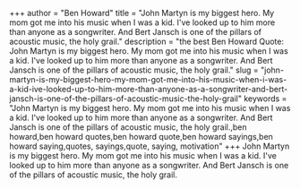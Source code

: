 +++
author = "Ben Howard"
title = "John Martyn is my biggest hero. My mom got me into his music when I was a kid. I've looked up to him more than anyone as a songwriter. And Bert Jansch is one of the pillars of acoustic music, the holy grail."
description = "the best Ben Howard Quote: John Martyn is my biggest hero. My mom got me into his music when I was a kid. I've looked up to him more than anyone as a songwriter. And Bert Jansch is one of the pillars of acoustic music, the holy grail."
slug = "john-martyn-is-my-biggest-hero-my-mom-got-me-into-his-music-when-i-was-a-kid-ive-looked-up-to-him-more-than-anyone-as-a-songwriter-and-bert-jansch-is-one-of-the-pillars-of-acoustic-music-the-holy-grail"
keywords = "John Martyn is my biggest hero. My mom got me into his music when I was a kid. I've looked up to him more than anyone as a songwriter. And Bert Jansch is one of the pillars of acoustic music, the holy grail.,ben howard,ben howard quotes,ben howard quote,ben howard sayings,ben howard saying,quotes, sayings,quote, saying, motivation"
+++
John Martyn is my biggest hero. My mom got me into his music when I was a kid. I've looked up to him more than anyone as a songwriter. And Bert Jansch is one of the pillars of acoustic music, the holy grail.
